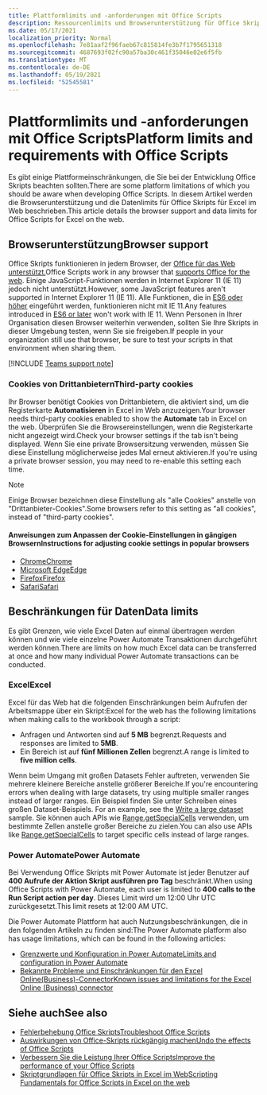 ```yaml
---
title: Plattformlimits und -anforderungen mit Office Scripts
description: Ressourcenlimits und Browserunterstützung für Office Skripts bei Verwendung mit Excel im Web
ms.date: 05/17/2021
localization_priority: Normal
ms.openlocfilehash: 7e81aaf2f96faeb67c815814fe3b7f1795651318
ms.sourcegitcommit: 4687693f02fc90a57ba30c461f35046e02e6f5fb
ms.translationtype: MT
ms.contentlocale: de-DE
ms.lasthandoff: 05/19/2021
ms.locfileid: "52545581"
---
```

# <a name="platform-limits-and-requirements-with-office-scripts"></a><span data-ttu-id="10996-103">Plattformlimits und -anforderungen mit Office Scripts</span><span class="sxs-lookup"><span data-stu-id="10996-103">Platform limits and requirements with Office Scripts</span></span>

<span data-ttu-id="10996-104">Es gibt einige Plattformeinschränkungen, die Sie bei der Entwicklung Office Skripts beachten sollten.</span><span class="sxs-lookup"><span data-stu-id="10996-104">There are some platform limitations of which you should be aware when developing Office Scripts.</span></span> <span data-ttu-id="10996-105">In diesem Artikel werden die Browserunterstützung und die Datenlimits für Office Skripts für Excel im Web beschrieben.</span><span class="sxs-lookup"><span data-stu-id="10996-105">This article details the browser support and data limits for Office Scripts for Excel on the web.</span></span>

## <a name="browser-support"></a><span data-ttu-id="10996-106">Browserunterstützung</span><span class="sxs-lookup"><span data-stu-id="10996-106">Browser support</span></span>

<span data-ttu-id="10996-107">Office Skripts funktionieren in jedem Browser, der [Office für das Web unterstützt.](https://support.microsoft.com/office/ad1303e0-a318-47aa-b409-d3a5eb44e452)</span><span class="sxs-lookup"><span data-stu-id="10996-107">Office Scripts work in any browser that [supports Office for the web](https://support.microsoft.com/office/ad1303e0-a318-47aa-b409-d3a5eb44e452).</span></span> <span data-ttu-id="10996-108">Einige JavaScript-Funktionen werden in Internet Explorer 11 (IE 11) jedoch nicht unterstützt.</span><span class="sxs-lookup"><span data-stu-id="10996-108">However, some JavaScript features aren't supported in Internet Explorer 11 (IE 11).</span></span> <span data-ttu-id="10996-109">Alle Funktionen, die in [ES6 oder höher](https://www.w3schools.com/Js/js_es6.asp) eingeführt werden, funktionieren nicht mit IE 11.</span><span class="sxs-lookup"><span data-stu-id="10996-109">Any features introduced in [ES6 or later](https://www.w3schools.com/Js/js_es6.asp) won't work with IE 11.</span></span> <span data-ttu-id="10996-110">Wenn Personen in Ihrer Organisation diesen Browser weiterhin verwenden, sollten Sie Ihre Skripts in dieser Umgebung testen, wenn Sie sie freigeben.</span><span class="sxs-lookup"><span data-stu-id="10996-110">If people in your organization still use that browser, be sure to test your scripts in that environment when sharing them.</span></span>

[!INCLUDE [Teams support note](../includes/teams-support-note.md)]

### <a name="third-party-cookies"></a><span data-ttu-id="10996-111">Cookies von Drittanbietern</span><span class="sxs-lookup"><span data-stu-id="10996-111">Third-party cookies</span></span>

<span data-ttu-id="10996-112">Ihr Browser benötigt Cookies von Drittanbietern, die aktiviert sind, um die Registerkarte **Automatisieren** in Excel im Web anzuzeigen.</span><span class="sxs-lookup"><span data-stu-id="10996-112">Your browser needs third-party cookies enabled to show the **Automate** tab in Excel on the web.</span></span> <span data-ttu-id="10996-113">Überprüfen Sie die Browsereinstellungen, wenn die Registerkarte nicht angezeigt wird.</span><span class="sxs-lookup"><span data-stu-id="10996-113">Check your browser settings if the tab isn't being displayed.</span></span> <span data-ttu-id="10996-114">Wenn Sie eine private Browsersitzung verwenden, müssen Sie diese Einstellung möglicherweise jedes Mal erneut aktivieren.</span><span class="sxs-lookup"><span data-stu-id="10996-114">If you're using a private browser session, you may need to re-enable this setting each time.</span></span>

> [!NOTE]
> <span data-ttu-id="10996-115">Einige Browser bezeichnen diese Einstellung als "alle Cookies" anstelle von "Drittanbieter-Cookies".</span><span class="sxs-lookup"><span data-stu-id="10996-115">Some browsers refer to this setting as "all cookies", instead of "third-party cookies".</span></span>

#### <a name="instructions-for-adjusting-cookie-settings-in-popular-browsers"></a><span data-ttu-id="10996-116">Anweisungen zum Anpassen der Cookie-Einstellungen in gängigen Browsern</span><span class="sxs-lookup"><span data-stu-id="10996-116">Instructions for adjusting cookie settings in popular browsers</span></span>

- [<span data-ttu-id="10996-117">Chrome</span><span class="sxs-lookup"><span data-stu-id="10996-117">Chrome</span></span>](https://support.google.com/chrome/answer/95647)
- [<span data-ttu-id="10996-118">Microsoft Edge</span><span class="sxs-lookup"><span data-stu-id="10996-118">Edge</span></span>](https://support.microsoft.com/microsoft-edge/temporarily-allow-cookies-and-site-data-in-microsoft-edge-597f04f2-c0ce-f08c-7c2b-541086362bd2)
- [<span data-ttu-id="10996-119">Firefox</span><span class="sxs-lookup"><span data-stu-id="10996-119">Firefox</span></span>](https://support.mozilla.org/kb/disable-third-party-cookies)
- [<span data-ttu-id="10996-120">Safari</span><span class="sxs-lookup"><span data-stu-id="10996-120">Safari</span></span>](https://support.apple.com/guide/safari/manage-cookies-and-website-data-sfri11471/mac)

## <a name="data-limits"></a><span data-ttu-id="10996-121">Beschränkungen für Daten</span><span class="sxs-lookup"><span data-stu-id="10996-121">Data limits</span></span>

<span data-ttu-id="10996-122">Es gibt Grenzen, wie viele Excel Daten auf einmal übertragen werden können und wie viele einzelne Power Automate Transaktionen durchgeführt werden können.</span><span class="sxs-lookup"><span data-stu-id="10996-122">There are limits on how much Excel data can be transferred at once and how many individual Power Automate transactions can be conducted.</span></span>

### <a name="excel"></a><span data-ttu-id="10996-123">Excel</span><span class="sxs-lookup"><span data-stu-id="10996-123">Excel</span></span>

<span data-ttu-id="10996-124">Excel für das Web hat die folgenden Einschränkungen beim Aufrufen der Arbeitsmappe über ein Skript:</span><span class="sxs-lookup"><span data-stu-id="10996-124">Excel for the web has the following limitations when making calls to the workbook through a script:</span></span>

- <span data-ttu-id="10996-125">Anfragen und Antworten sind auf **5 MB** begrenzt.</span><span class="sxs-lookup"><span data-stu-id="10996-125">Requests and responses are limited to **5MB**.</span></span>
- <span data-ttu-id="10996-126">Ein Bereich ist auf **fünf Millionen Zellen** begrenzt.</span><span class="sxs-lookup"><span data-stu-id="10996-126">A range is limited to **five million cells**.</span></span>

<span data-ttu-id="10996-127">Wenn beim Umgang mit großen Datasets Fehler auftreten, verwenden Sie mehrere kleinere Bereiche anstelle größerer Bereiche.</span><span class="sxs-lookup"><span data-stu-id="10996-127">If you're encountering errors when dealing with large datasets, try using multiple smaller ranges instead of larger ranges.</span></span> <span data-ttu-id="10996-128">Ein Beispiel finden Sie unter Schreiben eines großen Dataset-Beispiels. [](../resources/samples/write-large-dataset.md)</span><span class="sxs-lookup"><span data-stu-id="10996-128">For an example, see the [Write a large dataset](../resources/samples/write-large-dataset.md) sample.</span></span> <span data-ttu-id="10996-129">Sie können auch APIs wie [Range.getSpecialCells](/javascript/api/office-scripts/excelscript/excelscript.range#getspecialcells-celltype--cellvaluetype-) verwenden, um bestimmte Zellen anstelle großer Bereiche zu zielen.</span><span class="sxs-lookup"><span data-stu-id="10996-129">You can also use APIs like [Range.getSpecialCells](/javascript/api/office-scripts/excelscript/excelscript.range#getspecialcells-celltype--cellvaluetype-) to target specific cells instead of large ranges.</span></span>

### <a name="power-automate"></a><span data-ttu-id="10996-130">Power Automate</span><span class="sxs-lookup"><span data-stu-id="10996-130">Power Automate</span></span>

<span data-ttu-id="10996-131">Bei Verwendung Office Skripts mit Power Automate ist jeder Benutzer auf **400 Aufrufe der Aktion Skript ausführen pro Tag** beschränkt.</span><span class="sxs-lookup"><span data-stu-id="10996-131">When using Office Scripts with Power Automate, each user is limited to **400 calls to the Run Script action per day**.</span></span> <span data-ttu-id="10996-132">Dieses Limit wird um 12:00 Uhr UTC zurückgesetzt.</span><span class="sxs-lookup"><span data-stu-id="10996-132">This limit resets at 12:00 AM UTC.</span></span>

<span data-ttu-id="10996-133">Die Power Automate Plattform hat auch Nutzungsbeschränkungen, die in den folgenden Artikeln zu finden sind:</span><span class="sxs-lookup"><span data-stu-id="10996-133">The Power Automate platform also has usage limitations, which can be found in the following articles:</span></span>

- [<span data-ttu-id="10996-134">Grenzwerte und Konfiguration in Power Automate</span><span class="sxs-lookup"><span data-stu-id="10996-134">Limits and configuration in Power Automate</span></span>](/power-automate/limits-and-config)
- [<span data-ttu-id="10996-135">Bekannte Probleme und Einschränkungen für den Excel Online(Business)-Connector</span><span class="sxs-lookup"><span data-stu-id="10996-135">Known issues and limitations for the Excel Online (Business) connector</span></span>](/connectors/excelonlinebusiness/#known-issues-and-limitations)

## <a name="see-also"></a><span data-ttu-id="10996-136">Siehe auch</span><span class="sxs-lookup"><span data-stu-id="10996-136">See also</span></span>

- [<span data-ttu-id="10996-137">Fehlerbehebung Office Skripts</span><span class="sxs-lookup"><span data-stu-id="10996-137">Troubleshoot Office Scripts</span></span>](troubleshooting.md)
- [<span data-ttu-id="10996-138">Auswirkungen von Office-Skripts rückgängig machen</span><span class="sxs-lookup"><span data-stu-id="10996-138">Undo the effects of Office Scripts</span></span>](undo.md)
- [<span data-ttu-id="10996-139">Verbessern Sie die Leistung Ihrer Office Scripts</span><span class="sxs-lookup"><span data-stu-id="10996-139">Improve the performance of your Office Scripts</span></span>](../develop/web-client-performance.md)
- [<span data-ttu-id="10996-140">Skriptgrundlagen für Office Skripts in Excel im Web</span><span class="sxs-lookup"><span data-stu-id="10996-140">Scripting Fundamentals for Office Scripts in Excel on the web</span></span>](../develop/scripting-fundamentals.md)
